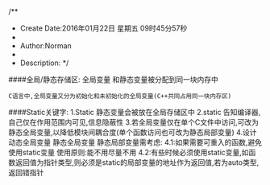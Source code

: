 /**
* Create Date:2016年01月22日 星期五 09时45分57秒
* 
* Author:Norman
* 
* Description: 
*/

####全局/静态存储区:
    全局变量 和静态变量被分配到同一块内存中

    C语言中,全局变量又分为初始化和未初始化的全局变量(C++共同占用同一块内存区)

####Static关键字:
    1.Static 静态变量会被放在全局存储区中
    2.static 告知编译器,自己仅在作用范围内可见,信息隐蔽性
    3.若全局变量仅在单个C文件中访问,可改为静态全局变量,以降低模块间耦合度(单个函数访问也可改为静态局部变量)
    4.设计动态全局变量 静态全局变量  静态局部变量需考虑:
        4.1:如果需要可重入的函数,避免使用static变量 使用原则:能不用尽量不用
        4.2:有些时候必须使用static变量,如函数返回值为指针类型,则必须是static的局部变量的地址作为返回值,若为auto类型,返回错指针
